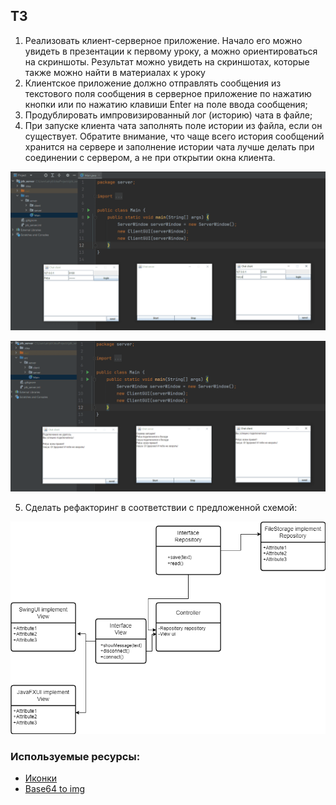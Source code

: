 ## **ТЗ**
1. Реализовать клиент-серверное приложение. Начало его можно увидеть в презентации к первому уроку, а можно ориентироваться на скриншоты. Результат можно увидеть на скриншотах, которые также можно найти в материалах к уроку
2. Клиентское приложение должно отправлять сообщения из текстового поля сообщения в серверное приложение по нажатию кнопки или по нажатию клавиши Enter на поле ввода сообщения;
3. Продублировать импровизированный лог (историю) чата в файле;
4. При запуске клиента чата заполнять поле истории из файла, если он существует. Обратите внимание, что чаще всего история сообщений хранится на сервере и заполнение истории чата лучше делать при соединении с сервером, а не при открытии окна клиента.

[![начальное состояние](./misc/start.png)](./misc/start.png)

[![итоговое состояние](./misc/final.png)](./misc/final.png)

5. Сделать рефакторинг в соответствии с предложенной схемой:

[![серверная часть](./misc/server_part.png)](./misc/server_part.png)

### **Используемые ресурсы:**
- [Иконки](https://icons8.ru/)
- [Base64 to img](https://base64.guru/converter/encode/image)